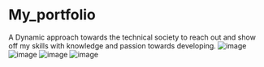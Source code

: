 # My_portfolio
A Dynamic approach towards the technical society to reach out and show off my skills with knowledge and passion towards developing.
![image](https://user-images.githubusercontent.com/103950761/194832483-7cff2824-3a9b-4926-8e51-8bf415ae2090.png)
![image](https://user-images.githubusercontent.com/103950761/194832514-b57d6b18-4313-4e26-97b2-2dcfe934f69a.png)
![image](https://user-images.githubusercontent.com/103950761/194832549-a571f2ab-3b0e-4ba5-9e20-9a57d5757a1e.png)
![image](https://user-images.githubusercontent.com/103950761/194832575-5e51e725-076d-4b18-8900-d44ced76e9bf.png)

